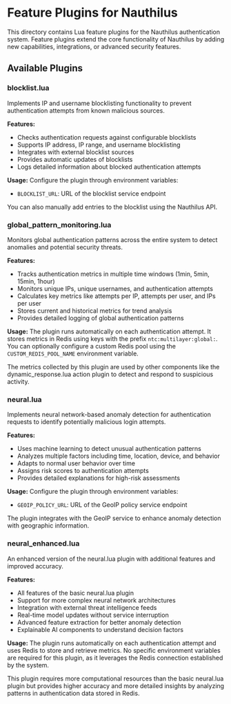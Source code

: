 # Feature Plugins for Nauthilus

This directory contains Lua feature plugins for the Nauthilus authentication system. Feature plugins extend the core functionality of Nauthilus by adding new capabilities, integrations, or advanced security features.

## Available Plugins

### blocklist.lua
Implements IP and username blocklisting functionality to prevent authentication attempts from known malicious sources.

**Features:**
- Checks authentication requests against configurable blocklists
- Supports IP address, IP range, and username blocklisting
- Integrates with external blocklist sources
- Provides automatic updates of blocklists
- Logs detailed information about blocked authentication attempts

**Usage:**
Configure the plugin through environment variables:
- `BLOCKLIST_URL`: URL of the blocklist service endpoint

You can also manually add entries to the blocklist using the Nauthilus API.

### global_pattern_monitoring.lua
Monitors global authentication patterns across the entire system to detect anomalies and potential security threats.

**Features:**
- Tracks authentication metrics in multiple time windows (1min, 5min, 15min, 1hour)
- Monitors unique IPs, unique usernames, and authentication attempts
- Calculates key metrics like attempts per IP, attempts per user, and IPs per user
- Stores current and historical metrics for trend analysis
- Provides detailed logging of global authentication patterns

**Usage:**
The plugin runs automatically on each authentication attempt. It stores metrics in Redis using keys with the prefix `ntc:multilayer:global:`. You can optionally configure a custom Redis pool using the `CUSTOM_REDIS_POOL_NAME` environment variable.

The metrics collected by this plugin are used by other components like the dynamic_response.lua action plugin to detect and respond to suspicious activity.

### neural.lua
Implements neural network-based anomaly detection for authentication requests to identify potentially malicious login attempts.

**Features:**
- Uses machine learning to detect unusual authentication patterns
- Analyzes multiple factors including time, location, device, and behavior
- Adapts to normal user behavior over time
- Assigns risk scores to authentication attempts
- Provides detailed explanations for high-risk assessments

**Usage:**
Configure the plugin through environment variables:
- `GEOIP_POLICY_URL`: URL of the GeoIP policy service endpoint

The plugin integrates with the GeoIP service to enhance anomaly detection with geographic information.

### neural_enhanced.lua
An enhanced version of the neural.lua plugin with additional features and improved accuracy.

**Features:**
- All features of the basic neural.lua plugin
- Support for more complex neural network architectures
- Integration with external threat intelligence feeds
- Real-time model updates without service interruption
- Advanced feature extraction for better anomaly detection
- Explainable AI components to understand decision factors

**Usage:**
The plugin runs automatically on each authentication attempt and uses Redis to store and retrieve metrics. No specific environment variables are required for this plugin, as it leverages the Redis connection established by the system.

This plugin requires more computational resources than the basic neural.lua plugin but provides higher accuracy and more detailed insights by analyzing patterns in authentication data stored in Redis.
